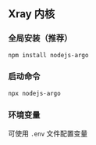 ## Xray 内核

### 全局安装（推荐）
```bash
npm install nodejs-argo
```

### 启动命令
```bash
npx nodejs-argo
```

### 环境变量
可使用 `.env` 文件配置变量
